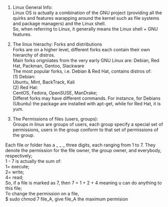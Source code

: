 1. Linux General Info:<br>
Linux OS is actually a combination of the GNU project (providing all the quirks and features warapping around the kernel such as file systems and package managers) and the Linux shell.<br>
So, when referring to Linux, it generally means the Linux shell + GNU features. <br>

2. The linux hierachy: Forks and distributions <br>
Forks are on a higher level, different forks each contain their own hierarchy of distros.<br>
Main forks origniiates from the very early GNU Linux are: Debian, Red Hat, Packman, Gentoo, Slackware<br>
The most popular forks, i.e. Debian & Red Hat, contains distros of:<br>
(1) Debian: <br>
Ubuntu, Mint, BackTrack, Kali<br>
(2) Red Hat: <br>
CentOS, Fedora, OpenSUSE, ManDrake;<br>
Differet forks may have different commands. For instance, for Debians (Ubuntu) the package are installed with apt-get, while for Red Hat, it is yum. 

3. The Permissions of files (users, groups):<br>
Groups in linux are groups of users, each group specify a special set of permissions, users in the group conform to that set of permissions of the group.<br>

Each file or folder has a _ _ _ three digits, each ranging from 1 to 7. They denote the permission for the file owner, the group owner, and everybody, respectively;<br>
1 - 7 is actually the sum of:<br>
1= execute;<br>
2= write;<br>
4= read;<br>
So, if a file is marked as 7, then 7 = 1 + 2 + 4 meaning u can do anything to this file;<br>
To change the permission on a file,<br>
$ sudo chmod 7 file_A,   give file_A the maximum permision<br>


